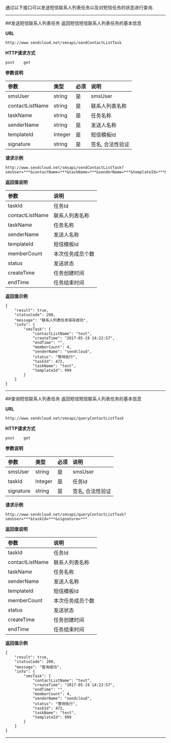 通过以下接口可以发送短信联系人列表任务以及对短信任务的状态进行查询.
- - - 
##发送短信联系人列表任务
返回短信短信联系人列表任务的基本信息
    
**URL**    
```
http://www.sendcloud.net/smsapi/sendContactListTask
```
    
**HTTP请求方式**
```
post    get
```
  
**参数说明** 
    
|参数|类型|必须|说明|
|:---|:---|:---|:---|
|smsUser|string|是|smsUser|
|contactListName|string|是|联系人列表名称|
|taskName|string|是|任务名称|
|senderName|string|是|发送人名称|
|templateId|Integer|是|短信模板Id|
|signature|string|是|签名, 合法性验证|


**请求示例**
```
http://www.sendcloud.net/smsapi/sendContactListTask?smsUser=***&contactName=***&taskName=***&senderName=***&templateId=***&signature=***
```

**返回值说明**

|参数|说明|
|:---|:---|
|taskId|任务Id|
|contactListName|联系人列表名称|
|taskName|任务名称|
|senderName|发送人名称|
|templateId|短信模板Id|
|memberCount|本次任务成员个数|
|status|发送状态|
|createTime|任务创建时间|
|endTime|任务结束时间|

**返回值示例**
```
{
	"result": true,
	"statusCode": 200,
	"message": "联系人列表任务保存成功",
	"info": {
		"smsTask": {
			"contactListName": "test",
			"createTime": "2017-05-19 14:22:57",
			"endTime": "",
			"memberCount": 4,
			"senderName": "sendcloud",
			"status": "等待执行",
			"taskId": 472,
			"taskName": "test",
			"templateId": 999
		}
	}
}
```

- - -  
##查询短信联系人列表任务
返回短信短信联系人列表任务的基本信息
    
**URL**    
```
http://www.sendcloud.net/smsapi/queryContactListTask
```
    
**HTTP请求方式**
```
post    get
```
  
**参数说明** 
    
|参数|类型|必须|说明|
|:---|:---|:---|:---|
|smsUser|string|是|smsUser|
|taskId|Integer|是|任务Id|
|signature|string|是|签名, 合法性验证|


**请求示例**
```
http://www.sendcloud.net/smsapi/queryContactListTask?smsUser=***&taskId=***&signature=***
```

**返回值说明**

|参数|说明|
|:---|:---|
|taskId|任务Id|
|contactListName|联系人列表名称|
|taskName|任务名称|
|senderName|发送人名称|
|templateId|短信模板Id|
|memberCount|本次任务成员个数|
|status|发送状态|
|createTime|任务创建时间|
|endTime|任务结束时间|    

**返回值示例**
```
{
	"result": true,
	"statusCode": 200,
	"message": "查询成功",
	"info": {
		"smsTask": {
			"contactListName": "test",
			"createTime": "2017-05-19 14:22:57",
			"endTime": "",
			"memberCount": 4,
			"senderName": "sendcloud",
			"status": "等待执行",
			"taskId": 472,
			"taskName": "test",
			"templateId": 999
		}
	}
}
```

- - -

